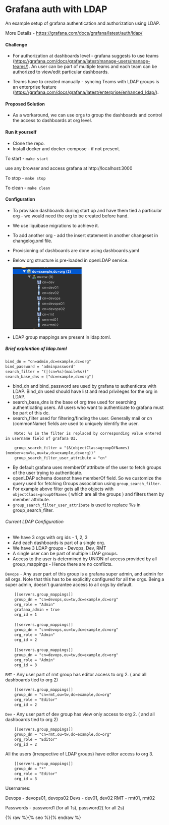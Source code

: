 # Grafana auth with LDAP

An example setup of grafana authentication and authorization using LDAP.

More Details - https://grafana.com/docs/grafana/latest/auth/ldap/

#### Challenge
- For authorization at dashboards level - grafana suggests to use teams (https://grafana.com/docs/grafana/latest/manage-users/manage-teams/). 
An user can be part of multiple teams and each team can be authorized to view/edit particular dashboards.
  
- Teams have to created manually -  syncing Teams with LDAP groups is an enterprise feature (https://grafana.com/docs/grafana/latest/enterprise/enhanced_ldap/).
  
#### Proposed Solution
- As a workaround, we can use orgs to group the dashboards and control the access to dashboards at org level.

#### Run it yourself

- Clone the repo.
- Install docker and docker-compose - if not present.

To start  -  `make start`

use any browser and access grafana at http://localhost:3000

To stop   - `make stop`

To clean  - `make clean`

#### Configuration
- To provision dashboards during start up and have them tied a particular org - we would need the org to be created before hand.
- We use liquibase migrations to achieve it.
- To add another org - add the insert statement in another changeset in changelog.xml file.
- Provisioning of dashboards are done using dashboards.yaml
- Below org structure is pre-loaded in openLDAP service.
  
    ![img.png](img.png)
  

- LDAP group mappings are present in ldap.toml.

##### Brief explantion of ldap.toml

```
bind_dn = "cn=admin,dc=example,dc=org"
bind_password = 'adminpassword'
search_filter = "(|(cn=%s)(mail=%s))"
search_base_dns = ["dc=example,dc=org"]
```

* bind_dn and bind_password are used by grafana to authenticate with LDAP. Bind_dn used should have list and read privileges for the org in LDAP.
* search_base_dns is the base of org tree used for searching authenticating users. All users who want to authenticate to grafana must be part of this dc.
* search_filter used for filtering/finding the user. Generally mail or cn (commonName) fields are used to uniquely identify the user.

```text
    Note: %s in the filter is replaced by corresponding value entered in username field of grafana UI.
```

```text
    group_search_filter = "(&(objectClass=groupOfNames)(member=cn=%s,ou=tw,dc=example,dc=org))"
    group_search_filter_user_attribute = "cn"

```
* By default grafana uses memberOf attribute of the user to fetch groups of the user trying to authenticate.
* openLDAP schema doesnot have memberOf field. So we customize the query used for fetching Groups association using `group_search_filter`.
* For example above filter gets all the objects with `objectClass=groupOfNames` ( which are all the groups ) and filters them by member attribute.
* `group_search_filter_user_attribute` is used to replace %s in group_search_filter.

###### Current LDAP Configuration

- We have 3 orgs with org ids - 1, 2, 3
- And each dashboards is part of a single org.
- We have 3 LDAP groups - Devops, Dev, RMT
- A single user can be part of multiple LDAP groups.
- Access to the user is determined by UNION of access provided by all group_mappings - Hence there are no conflicts.

`Devops` - Any user part of this group is a grafana super admin, and admin for all orgs. Note that this has to be explicitly configured for all the orgs.
Being a super admin, doesn't  guarantee access to all orgs by default.
```text
    [[servers.group_mappings]]
    group_dn = "cn=devops,ou=tw,dc=example,dc=org"
    org_role = "Admin"
    grafana_admin = true
    org_id = 1
    
    [[servers.group_mappings]]
    group_dn = "cn=devops,ou=tw,dc=example,dc=org"
    org_role = "Admin"
    org_id = 2
    
    [[servers.group_mappings]]
    group_dn = "cn=devops,ou=tw,dc=example,dc=org"
    org_role = "Admin"
    org_id = 3
 ```

`RMT` - Any user part of rmt group has editor access to org 2. ( and all dashboards tied to org 2)
```text
    [[servers.group_mappings]]
    group_dn = "cn=rmt,ou=tw,dc=example,dc=org"
    org_role = "Editor"
    org_id = 2
```

`Dev` - Any user part of dev group has view only access to org 2. ( and all dashboards tied to org 2)

```text
    [[servers.group_mappings]]
    group_dn = "cn=rmt,ou=tw,dc=example,dc=org"
    org_role = "Editor"
    org_id = 2
```

All the users (irrespective of LDAP groups) have editor access to org 3.

```text
    [[servers.group_mappings]]
    group_dn = "*"
    org_role = "Editor"
    org_id = 3
```

Usernames:

Devops - devops01, devops02
Devs - dev01, dev02
RMT - rmt01, rmt02

Passwords - password1 (for all 1s), password2( for all 2s)

{% raw %}{% seo %}{% endraw %}


